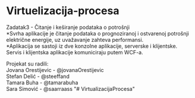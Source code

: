 # Virtuelizacija-procesa 
Zadatak3 - Čitanje i keširanje podataka o potrošnji  
*Svrha aplikacije je čitanje podataka o prognoziranoj i ostvarenoj potrošnji električne energije, uz uvažavanje zahteva performansi.  
*Aplikacija se sastoji iz dve konzolne aplikacije, serverske i klijentske. Servis i klijentska aplikacije komuniciraju putem WCF-a.

Projekat su radili:  
Jovana Orestijevic - @jovanaOrestijevic  
Stefan Delić -  @steeffand  
Tamara Buha - @tamarabuha  
Sara Simović - @saarraass
"# VirtualizacijaProcesa" 
